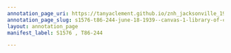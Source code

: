 ```yaml
---
annotation_page_uri: https://tanyaclement.github.io/znh_jacksonville_1939/annotations/s1576-t86-244-june-18-1939--canvas-1-library-of-congress.json
annotation_page_slug: s1576-t86-244-june-18-1939--canvas-1-library-of-congress
layout: annotation_page
manifest_label: S1576 , T86-244

---
```

